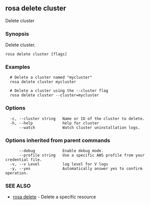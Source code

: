 ## rosa delete cluster

Delete cluster

### Synopsis

Delete cluster.

```
rosa delete cluster [flags]
```

### Examples

```
  # Delete a cluster named "mycluster"
  rosa delete cluster mycluster

  # Delete a cluster using the --cluster flag
  rosa delete cluster --cluster=mycluster
```

### Options

```
  -c, --cluster string   Name or ID of the cluster to delete.
  -h, --help             help for cluster
      --watch            Watch cluster uninstallation logs.
```

### Options inherited from parent commands

```
      --debug            Enable debug mode.
      --profile string   Use a specific AWS profile from your credential file.
  -v, --v Level          log level for V logs
  -y, --yes              Automatically answer yes to confirm operation.
```

### SEE ALSO

* [rosa delete](rosa_delete.md)	 - Delete a specific resource

